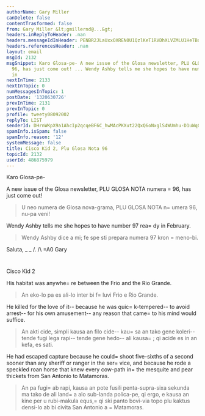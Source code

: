 ```yaml
---
authorName: Gary Miller
canDelete: false
contentTrasformed: false
from: Gary Miller &lt;gmillernd@...&gt;
headers.inReplyToHeader: .nan
headers.messageIdInHeader: PENBR2JLaUxxOXREN0U1QzlKeT1RVDhXLVZMLU1HeTBoVW44b3dQemNQTE5ad1dBQjd3Z0BtYWlsLmdtYWlsLmNvbT4=
headers.referencesHeader: .nan
layout: email
msgId: 2132
msgSnippet: Karo Glosa-pe- A new issue of the Glosa newsletter, PLU GLOSA NOTA numera
  96, has just come out! ... Wendy Ashby tells me she hopes to have number 97 ready
  in
nextInTime: 2133
nextInTopic: 0
numMessagesInTopic: 1
postDate: '1320630726'
prevInTime: 2131
prevInTopic: 0
profile: tweety08092002
replyTo: LIST
senderId: DHrnWKpX9a1AhcIp2qcqeBF6C_hwMAcPKXut22QxQ6oNxglS4WUmhu-D1uWqCvzrYyTzwgIgLKTj00XM7SwK_UwAKowrZU71
spamInfo.isSpam: false
spamInfo.reason: '12'
systemMessage: false
title: Cisco Kid 2, Plu Glosa Nota 96
topicId: 2132
userId: 486875979
---
```


Karo Glosa-pe-

A new issue of the Glosa newsletter, PLU GLOSA NOTA numera =
96, has
just come out!
> U neo numera de Glosa nova-grama, PLU GLOSA NOTA n=
umera 96, nu-pa veni!

Wendy Ashby tells me she hopes to have number 97 rea=
dy in February.
> Wendy Ashby dice a mi; fe spe sti prepara numera 97 kron =
meno-bi.

Saluta,
_ _
/.
/\ =A0 Gary
#

Cisco Kid 2

His habitat was anywhe=
re between the Frio and the Rio Grande.
> An eko-lo pa es ali-lo inter bi f=
luvi Frio e Rio Grande.

He killed for the love of it-- because he was quic=
k-tempered-- to
avoid arrest-- for his own amusement-- any reason that came=
 to his
mind would suffice.
> An akti cide, simpli kausa an filo cide-- kau=
sa an tako gene koleri-- tende fugi lega rapi-- tende gene hedo-- ali kausa=
; qi acide es in an kefa, es sati.

He had escaped capture because he could=
 shoot five-sixths of a second
sooner than any sheriff or ranger in the ser=
vice, and because he rode
a speckled roan horse that knew every cow-path in=
 the mesquite and
pear thickets from San Antonio to Matamoras.
> An pa fugi=
 ab rapi, kausa an pote fusili penta-supra-sixa sekunda ma tako de ali land=
a alo sub-landa polica-pe, qi ergo, e kausa an kine per u rubi-makula equs,=
 qi ski panto bovi-via topo plu kaktus densi-lo ab bi civita San Antonio a =
Matamoras.


